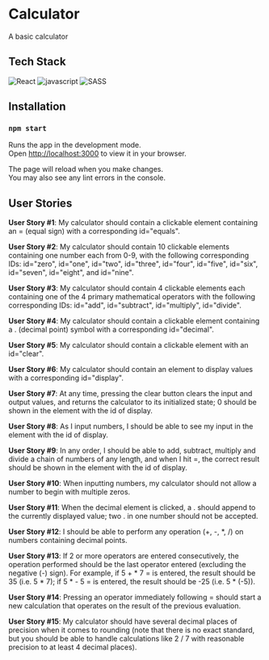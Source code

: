# Calculator

A basic calculator

## Tech Stack

![React](https://img.shields.io/badge/React-20232A?style=for-the-badge&logo=react&logoColor=61DAFB)
![javascript](https://img.shields.io/badge/JavaScript-F7DF1E?style=for-the-badge&logo=javascript&logoColor=black)
![SASS](https://img.shields.io/badge/Sass-CC6699?style=for-the-badge&logo=sass&logoColor=white)

## Installation

### `npm start`

Runs the app in the development mode.\
Open [http://localhost:3000](http://localhost:3000) to view it in your browser.

The page will reload when you make changes.\
You may also see any lint errors in the console.

## User Stories

**User Story #1**: My calculator should contain a clickable element containing an = (equal sign) with a corresponding id="equals".

**User Story #2**: My calculator should contain 10 clickable elements containing one number each from 0-9, with the following corresponding IDs: id="zero", id="one", id="two", id="three", id="four", id="five", id="six", id="seven", id="eight", and id="nine".

**User Story #3**: My calculator should contain 4 clickable elements each containing one of the 4 primary mathematical operators with the following corresponding IDs: id="add", id="subtract", id="multiply", id="divide".

**User Story #4**: My calculator should contain a clickable element containing a . (decimal point) symbol with a corresponding id="decimal".

**User Story #5**: My calculator should contain a clickable element with an id="clear".

**User Story #6**: My calculator should contain an element to display values with a corresponding id="display".

**User Story #7**: At any time, pressing the clear button clears the input and output values, and returns the calculator to its initialized state; 0 should be shown in the element with the id of display.

**User Story #8**: As I input numbers, I should be able to see my input in the element with the id of display.

**User Story #9**: In any order, I should be able to add, subtract, multiply and divide a chain of numbers of any length, and when I hit =, the correct result should be shown in the element with the id of display.

**User Story #10**: When inputting numbers, my calculator should not allow a number to begin with multiple zeros.

**User Story #11**: When the decimal element is clicked, a . should append to the currently displayed value; two . in one number should not be accepted.

**User Story #12**: I should be able to perform any operation (+, -, *, /) on numbers containing decimal points.

**User Story #13**: If 2 or more operators are entered consecutively, the operation performed should be the last operator entered (excluding the negative (-) sign). For example, if 5 + * 7 = is entered, the result should be 35 (i.e. 5 * 7); if 5 * - 5 = is entered, the result should be -25 (i.e. 5 * (-5)).

**User Story #14**: Pressing an operator immediately following = should start a new calculation that operates on the result of the previous evaluation.

**User Story #15**: My calculator should have several decimal places of precision when it comes to rounding (note that there is no exact standard, but you should be able to handle calculations like 2 / 7 with reasonable precision to at least 4 decimal places).